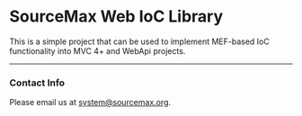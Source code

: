 # SourceMax Web IoC Library

This is a simple project that can be used to implement MEF-based IoC functionality into MVC 4+ and WebApi projects.

-----------------------

### Contact Info 

Please email us at system@sourcemax.org.
